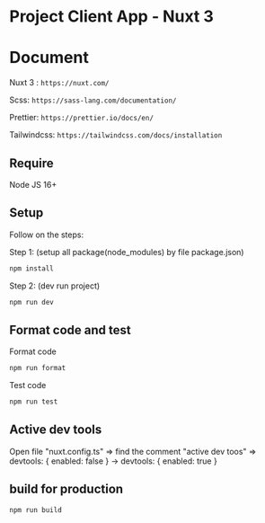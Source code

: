 # Project Client App - Nuxt 3

# Document

Nuxt 3 : `https://nuxt.com/`

Scss: `https://sass-lang.com/documentation/`

Prettier: `https://prettier.io/docs/en/`

Tailwindcss: `https://tailwindcss.com/docs/installation`


## Require

Node JS 16+

## Setup

Follow on the steps:

Step 1: (setup all package(node_modules) by file package.json)

```bash
npm install
```

Step 2: (dev run project)

```bash
npm run dev
```
## Format code and test

Format code

```bash
npm run format
```

Test code

```bash
npm run test
```

## Active dev tools

Open file "nuxt.config.ts" => find the comment "active dev toos" =>   devtools: { enabled: false } ->   devtools: { enabled: true }

## build for production

```bash
npm run build
```
